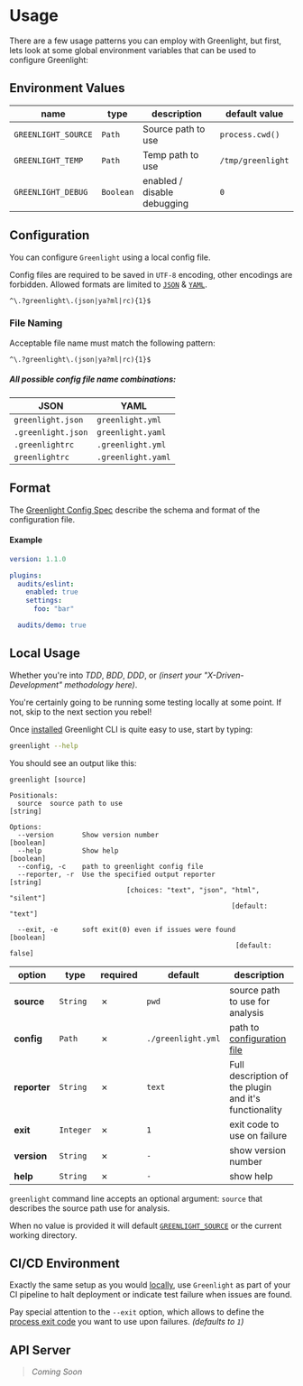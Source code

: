 # Usage

There are a few usage patterns you can employ with Greenlight, but first, lets look at some global environment variables that can be used to configure Greenlight:

## Environment Values

name                | type      | description                 | default value    
------------------- | --------- | --------------------------- | -----------------
`GREENLIGHT_SOURCE` | `Path`    | Source path to use          | `process.cwd()`  
`GREENLIGHT_TEMP`   | `Path`    | Temp path to use            | `/tmp/greenlight`
`GREENLIGHT_DEBUG`  | `Boolean` | enabled / disable debugging | `0`              

## Configuration

You can configure `Greenlight` using a local config file.

Config files are required to be saved in `UTF-8` encoding, other encodings are forbidden. Allowed formats are limited to [`JSON`][json] & [`YAML`][yaml].

```regex
^\.?greenlight\.(json|ya?ml|rc){1}$
```

### File Naming

Acceptable file name must match the following pattern:

```regex
^\.?greenlight\.(json|ya?ml|rc){1}$
```

##### All possible config file name combinations:

JSON               | YAML              
------------------ | ------------------
`greenlight.json`  | `greenlight.yml`  
`.greenlight.json` | `greenlight.yaml` 
`.greenlightrc`    | `.greenlight.yml` 
`greenlightrc`     | `.greenlight.yaml`

## Format

The [Greenlight Config Spec](https://github.com/greenlight/schema-config/) describe the schema and format of the configuration file.

#### Example

```yaml
version: 1.1.0

plugins:
  audits/eslint:
    enabled: true
    settings:
      foo: "bar"

  audits/demo: true
```

## Local Usage

Whether you're into _TDD_, _BDD_, _DDD_, or _(insert your "X-Driven-Development" methodology here)_.

You're certainly going to be running some testing locally at some point. If not, skip to the next section you rebel!

Once [installed](./installation.html) Greenlight CLI is quite easy to use, start by typing:

```bash
greenlight --help
```

You should see an output like this:

```plain
greenlight [source]

Positionals:
  source  source path to use                                    [string]

Options:
  --version       Show version number                          [boolean]
  --help          Show help                                    [boolean]
  --config, -c    path to greenlight config file  
  --reporter, -r  Use the specified output reporter             [string]
                             [choices: "text", "json", "html", "silent"] 
                                                       [default: "text"]

  --exit, -e      soft exit(0) even if issues were found       [boolean] 
                                                        [default: false]
```

option       | type      | required | default            | description                                          
------------ | --------- | -------- | ------------------ | -----------------------------------------------------
**source**   | `String`  | ✗        | `pwd`              | source path to use for analysis                      
**config**   | `Path`    | ✗        | `./greenlight.yml` | path to [configuration file](#configuration)         
**reporter** | `String`  | ✗        | `text`             | Full description of the plugin and it's functionality
**exit**     | `Integer` | ✗        | `1`                | exit code to use on failure                          
**version**  | `String`  | ✗        | `-`                | show version number                                  
**help**     | `String`  | ✗        | `-`                | show help                                            

`greenlight` command line accepts an optional argument: `source` that describes the source path use for analysis.

When no value is provided it will default [`GREENLIGHT_SOURCE`](#environment-values) or the current working directory.

## CI/CD Environment

Exactly the same setup as you would [locally](#local-usage), use `Greenlight` as part of your CI pipeline to halt deployment or indicate test failure when issues are found.

Pay special attention to the `--exit` option, which allows to define the [process exit code](http://tldp.org/LDP/abs/html/exitcodes.html) you want to use upon failures. _(defaults to `1`)_

## API Server

> _Coming Soon_

[json]: https://www.json.org/

[yaml]: http://www.yaml.org/
